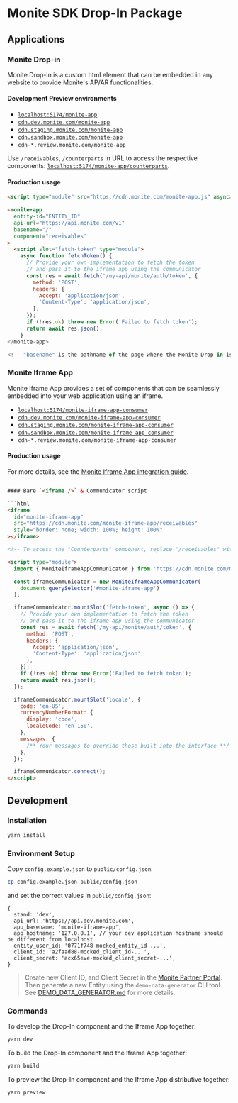 # Monite SDK Drop-In Package

## Applications

### Monite Drop-in

Monite Drop-in is a custom html element that can be embedded in any website to provide Monite's AP/AR functionalities.

#### Development Preview environments

- [`localhost:5174/monite-app`](http://localhost:5174/monite-app)
- [`cdn.dev.monite.com/monite-app`](https://cdn.dev.monite.com/monite-app)
- [`cdn.staging.monite.com/monite-app`](https://cdn.staging.monite.com/monite-app)
- [`cdn.sandbox.monite.com/monite-app`](https://cdn.sandbox.monite.com/monite-app)
- `cdn-*.review.monite.com/monite-app`

Use `/receivables`, `/counterparts` in URL to access the respective components: [`localhost:5174/monite-app/counterparts`](http://localhost:5174/monite-app/counterparts).

#### Production usage

```html
<script type="module" src="https://cdn.monite.com/monite-app.js" async></script>

<monite-app
  entity-id="ENTITY_ID"
  api-url="https://api.monite.com/v1"
  basename="/"
  component="receivables"
>
  <script slot="fetch-token" type="module">
    async function fetchToken() {
      // Provide your own implementation to fetch the token
      // and pass it to the iframe app using the communicator
      const res = await fetch('/my-api/monite/auth/token', {
        method: 'POST',
        headers: {
          Accept: 'application/json',
          'Content-Type': 'application/json',
        },
      });
      if (!res.ok) throw new Error('Failed to fetch token');
      return await res.json();
    }
</monite-app>

<!-- "basename" is the pathname of the page where the Monite Drop-in is embedded -->
```

### Monite Iframe App

Monite Iframe App provides a set of components that can be seamlessly embedded into your web application using an iframe.

- [`localhost:5174/monite-iframe-app-consumer`](http://localhost:5174/monite-iframe-app-consumer)
- [`cdn.dev.monite.com/monite-iframe-app-consumer`](https://cdn.dev.monite.com/monite-iframe-app-consumer)
- [`cdn.staging.monite.com/monite-iframe-app-consumer`](https://cdn.staging.monite.com/monite-iframe-app-consumer)
- [`cdn.sandbox.monite.com/monite-iframe-app-consumer`](https://cdn.sandbox.monite.com/monite-iframe-app-consumer)
- `cdn-*.review.monite.com/monite-iframe-app-consumer`

#### Production usage

For more details, see the [Monite Iframe App integration guide](./MONITE_IFRAME_APP_INTEGRATION.md).

```html

#### Bare `<iframe />` & Communicator script

```html
<iframe
  id="monite-iframe-app"
  src="https://cdn.monite.com/monite-iframe-app/receivables"
  style="border: none; width: 100%; height: 100%"
></iframe>

<!-- To access the "Counterparts" component, replace "/receivables" with "/counterparts" -->

<script type="module">
  import { MoniteIframeAppCommunicator } from 'https://cdn.monite.com/monite-iframe-app-communicator.js';

  const iframeCommunicator = new MoniteIframeAppCommunicator(
    document.querySelector('#monite-iframe-app')
  );

  iframeCommunicator.mountSlot('fetch-token', async () => {
    // Provide your own implementation to fetch the token
    // and pass it to the iframe app using the communicator
    const res = await fetch('/my-api/monite/auth/token', {
      method: 'POST',
      headers: {
        Accept: 'application/json',
        'Content-Type': 'application/json',
      },
    });
    if (!res.ok) throw new Error('Failed to fetch token');
    return await res.json();
  });

  iframeCommunicator.mountSlot('locale', {
    code: 'en-US',
    currencyNumberFormat: {
      display: 'code',
      localeCode: 'en-150',
    },
    messages: {
      /** Your messages to override those built into the interface **/
    },
  });

  iframeCommunicator.connect();
</script>
```

## Development

### Installation

```bash
yarn install
```

### Environment Setup

Copy `config.example.json` to `public/config.json`:

```bash
cp config.example.json public/config.json
```

and set the correct values in `public/config.json`:

```json5
{
  stand: 'dev',
  api_url: 'https://api.dev.monite.com',
  app_basename: 'monite-iframe-app',
  app_hostname: '127.0.0.1', // your dev application hostname should be different from localhost
  entity_user_id: '0771f748-mocked_entity_id-...',
  client_id: 'a2faad88-mocked_client_id-...',
  client_secret: 'acx65eve-mocked_client_secret-...',
}
```

> Create new Client ID, and Client Secret in the [Monite Partner Portal](https://portal.dev.monite.com/).
> Then generate a new Entity using the `demo-data-generator` CLI tool. See [DEMO_DATA_GENERATOR.md](../../examples/with-nextjs-and-clerk-auth/DEMO_DATA_GENERATOR.md) for more details.

### Commands

To develop the Drop-In component and the Iframe App together:

```bash
yarn dev
```

To build the Drop-In component and the Iframe App together:

```bash
yarn build
```

To preview the Drop-In component and the Iframe App distributive together:

```bash
yarn preview
```

